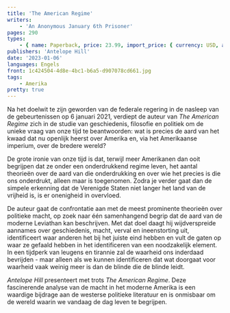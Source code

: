```yaml
---
title: 'The American Regime'
writers:
    - 'An Anonymous January 6th Prisoner'
pages: 290
types:
    - { name: Paperback, price: 23.99, import_price: { currency: USD, amount: 15.91 }, isbn: 978-1-956887-55-6, size: { height: '216', width: '140', depth: '17' } }
publishers: 'Antelope Hill'
date: '2023-01-06'
languages: Engels
front: 1c424504-4d8e-4bc1-b6a5-d907078cd661.jpg
tags:
    - Amerika
pretty: true
---
```


Na het doelwit te zijn geworden van de federale regering in de nasleep van de gebeurtenissen op 6 januari 2021, verdiept de auteur van *The American Regime* zich in de studie van geschiedenis, filosofie en politiek om de unieke vraag van onze tijd te beantwoorden: wat is precies de aard van het kwaad dat nu openlijk heerst over Amerika en, via het Amerikaanse imperium, over de bredere wereld?
 
De grote ironie van onze tijd is dat, terwijl meer Amerikanen dan ooit begrijpen dat ze onder een onderdrukkend regime leven, het aantal theorieën over de aard van die onderdrukking en over wie het precies is die ons onderdrukt, alleen maar is toegenomen. Zodra je verder gaat dan de simpele erkenning dat de Verenigde Staten niet langer het land van de vrijheid is, is er onenigheid in overvloed.
 
De auteur gaat de confrontatie aan met de meest prominente theorieën over politieke macht, op zoek naar één samenhangend begrip dat de aard van de moderne Leviathan kan beschrijven. Met dat doel daagt hij wijdverspreide aannames over geschiedenis, macht, verval en ineenstorting uit, identificeert waar anderen het bij het juiste eind hebben en vult de gaten op waar ze gefaald hebben in het identificeren van een noodzakelijk element. In een tijdperk van leugens en tirannie zal de waarheid ons inderdaad bevrijden - maar alleen als we kunnen identificeren dat wat doorgaat voor waarheid vaak weinig meer is dan de blinde die de blinde leidt.
 
*Antelope Hill* presenteert met trots *The American Regime*. Deze fascinerende analyse van de macht in het moderne Amerika is een waardige bijdrage aan de westerse politieke literatuur en is onmisbaar om de wereld waarin we vandaag de dag leven te begrijpen.
